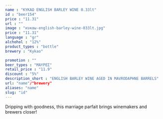 ```yaml
---
name : "ΚΥΚΑΩ ENGLISH BARLEY WINE 0.33lt"
id : "beer154"
price : "11.31"
url : ""
image : "κυκαω-english-barley-wine-033lt.jpg"
price : "11.31"
language : "gr"
alchohol : "12%"
product_types : "bottle"
brewery : "Kykao"

promotion : ""
beer_types : "ΜΑΥΡΕΣ"
retail_price : "11.9"
discount : "5%"
description_short : "ENGLISH BARLEY WINE AGED IN MAVRODAPHNE BARRELS"
url: "name"/"brewery"
aliases: "name"
slug: "id"
---
```


Dripping with goodness, this marriage parfait brings winemakers and brewers closer!